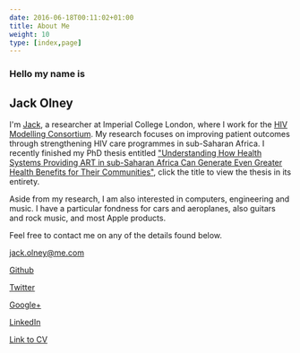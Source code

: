 ```yaml
---
date: 2016-06-18T00:11:02+01:00
title: About Me
weight: 10
type: [index,page]
---
```


### Hello my name is

## Jack Olney

I'm [Jack](http://www.imperial.ac.uk/people/jack.olney11), a researcher at Imperial College London, where I work for the [HIV Modelling Consortium](http://www.hivmodelling.org/). My research focuses on improving patient outcomes through strengthening HIV care programmes in sub-Saharan Africa. I recently finished my PhD thesis entitled ["Understanding How Health Systems Providing ART in sub-Saharan Africa Can Generate Even Greater Health Benefits for Their Communities"](https://drive.google.com/file/d/0B02uVauBTUwhaU1vSXQzSE9OV0k/preview), click the title to view the thesis in its entirety.

Aside from my research, I am also interested in computers, engineering and music. I have a particular fondness for cars and aeroplanes, also guitars and rock music, and most Apple products.

Feel free to contact me on any of the details found below.

<jack.olney@me.com>

[Github](https://github.com/jackolney)

[Twitter](https://twitter.com/OlneyJack)

[Google+](https://plus.google.com/+JackOlneyLondon)

[LinkedIn](https://www.linkedin.com/pub/jack-olney/53/615/417)

[Link to CV](https://drive.google.com/file/d/0B02uVauBTUwhMXhNa1h0MzBrd2M/preview)
